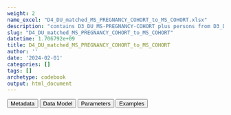 ```yaml
---
weight: 2
name_excel: "D4_DU_matched_MS_PREGNANCY_COHORT_to_MS_COHORT.xlsx"
description: "contains D3_DU_MS-PREGNANCY-COHORT plus persons from D3_DU_MS-COHORT, the latter matched 4-1 to the former, and being non-pregnant during the pregnancy period of the matched pregnancy"
slug: "D4_DU_matched_MS_PREGNANCY_COHORT_to_MS_COHORT"
datetime: 1.706792e+09
title: D4_DU_matched_MS_PREGNANCY_COHORT_to_MS_COHORT
author: ''
date: '2024-02-01'
categories: []
tags: []
archetype: codebook
output: html_document
---
```


<script src="/rmarkdown-libs/core-js/shim.min.js"></script>
<script src="/rmarkdown-libs/react/react.min.js"></script>
<script src="/rmarkdown-libs/react/react-dom.min.js"></script>
<script src="/rmarkdown-libs/reactwidget/react-tools.js"></script>
<script src="/rmarkdown-libs/htmlwidgets/htmlwidgets.js"></script>
<link href="/rmarkdown-libs/reactable/reactable.css" rel="stylesheet" />
<script src="/rmarkdown-libs/reactable-binding/reactable.js"></script>
<div class="tab">
<button class="tablinks" onclick="openCity(event, &#39;Metadata&#39;)" id="defaultOpen">Metadata</button>
<button class="tablinks" onclick="openCity(event, &#39;Data Model&#39;)">Data Model</button>
<button class="tablinks" onclick="openCity(event, &#39;Parameters&#39;)">Parameters</button>
<button class="tablinks" onclick="openCity(event, &#39;Examples&#39;)">Examples</button>
</div>
<div id="Metadata" class="tabcontent">
<div id="htmlwidget-1" class="reactable html-widget " style="width:auto;height:600px;"></div>
<script type="application/json" data-for="htmlwidget-1">{"x":{"tag":{"name":"Reactable","attribs":{"data":{"medatata_name":["Name of the dataset","Content of the dataset","Unit of observation","Dataset where the list of UoOs is fully listed and with 1 record per UoO","How many observations per UoO","NxUoO","Variables capturing the UoO","Primary key","Parameters",null,null,null,null,null,null,null,null,null,null,null],"metadata_content":["D4_DU_matched_MS-PREGNANCY-COHORT_to_MS-COHORT","contains D3_DU_MS-PREGNANCY-COHORT plus persons from D3_DU_MS-COHORT, the latter matched 4-1 to the former, and being non-pregnant during the pregnancy period of the matched pregnancy","A pregnancy in D3_DU_MS-PREGNANCY-COHORT","D3_DU_MS-PREGNANCY-COHORT","1 + as many as the matched non-MS pregnancies",">= 1 & <=5","MS_pregnancy_id","MS_pregnancy_id ord_match",null,null,null,null,null,null,null,null,null,null,null,null]},"columns":[{"id":"medatata_name","name":"medatata_name","type":"character"},{"id":"metadata_content","name":"metadata_content","type":"character"}],"sortable":false,"searchable":true,"pagination":false,"highlight":true,"bordered":true,"striped":true,"style":{"maxWidth":1800},"height":"600px","dataKey":"a4adff67462562658f82ae2dd34420af"},"children":[]},"class":"reactR_markup"},"evals":[],"jsHooks":[]}</script>
</div>
<div id="Data Model" class="tabcontent">
<div id="htmlwidget-2" class="reactable html-widget " style="width:auto;height:600px;"></div>
<script type="application/json" data-for="htmlwidget-2">{"x":{"tag":{"name":"Reactable","attribs":{"data":{"VarName":["MS_pregnancy_id","pregnancy_id","person_id","ord_match","is_pregnancy","cohort_entry_date","cohort_exit_date","date_MS","DU_pregnancy_study_entry_date","DU_pregnancy_study_exit_date","start_preg_period_pre_4_MS_pregnancy_id","end_preg_period_pre_4_MS_pregnancy_id","start_preg_period_pre_3_MS_pregnancy_id","end_preg_period_pre_3_MS_pregnancy_id","start_preg_period_pre_2_MS_pregnancy_id","end_preg_period_pre_2_MS_pregnancy_id","start_preg_period_pre_1_MS_pregnancy_id","end_preg_period_pre_1_MS_pregnancy_id","start_preg_period_during_1_MS_pregnancy_id","end_preg_period_during_1_MS_pregnancy_id"],"Description":["identifier of the MS pregnancy. it is the same for all the records matched to the same MS pregnancy","identifier of the MS pregnancy if ord_match == 0, and of the matched pregnancy if ord_match > 0",null,null,"binary variable identifying whether the record is about a true pregnancy or a matched equal pregnancy","entry in the SAP1 study of the person","exit from the SAP1 study","date when MS is diagnosed for the person","variable of MS_pregnancy_id in D3_DU_PREGNANCY-COHORT_variables","variable of MS_pregnancy_id in D3_DU_PREGNANCY-COHORT_variables","variable of MS_pregnancy_id in D3_DU_PREGNANCY-COHORT_variables","variable of MS_pregnancy_id in D3_DU_PREGNANCY-COHORT_variables","variable of MS_pregnancy_id in D3_DU_PREGNANCY-COHORT_variables","variable of MS_pregnancy_id in D3_DU_PREGNANCY-COHORT_variables","variable of MS_pregnancy_id in D3_DU_PREGNANCY-COHORT_variables","variable of MS_pregnancy_id in D3_DU_PREGNANCY-COHORT_variables","variable of MS_pregnancy_id in D3_DU_PREGNANCY-COHORT_variables","variable of MS_pregnancy_id in D3_DU_PREGNANCY-COHORT_variables","variable of MS_pregnancy_id in D3_DU_PREGNANCY-COHORT_variables","variable of MS_pregnancy_id in D3_DU_PREGNANCY-COHORT_variables"],"Format":[null,null,null,null,"binary","1 = first non-pregnant MS",null,null,"date","date","date","date","date","date","date","date","date","date","date","date"],"Vocabulary":[null,null,null,"0 = MS pregnancy\r\n1 = first non-pregnant MS\r\n...\r\n4 = fourth non-prgnant MS","0 = MS pregnancy\r\n1 = MS matched non pregnant",null,null,null,null,null,null,null,null,null,null,null,null,null,null,null],"Parameters":[null,null,null,null,null,null,null,null,null,null,null,null,null,null,null,null,null,null,null,null],"Notes and examples":[null,"if ord_match == 0, this is equal to MS_pregnancy_id",null,null,null,null,null,null,null,null,null,null,null,null,null,null,null,null,null,null],"Source tables and variables":[null,null,null,null,null,null,null,null,null,null,null,null,null,null,null,null,null,null,null,null],"Retrieved":[null,null,null,null,null,null,null,null,null,null,null,null,null,null,null,null,null,null,null,null],"Calculated":[null,null,null,null,null,null,null,null,null,null,null,null,null,null,null,null,null,null,null,null],"Algorithm_id":[null,null,null,null,null,null,null,null,null,null,null,null,null,null,null,null,null,null,null,null],"Rule":[null,null,null,null,null,null,null,null,null,null,null,null,null,null,null,null,null,null,null,null]},"columns":[{"id":"VarName","name":"VarName","type":"character"},{"id":"Description","name":"Description","type":"character"},{"id":"Format","name":"Format","type":"character"},{"id":"Vocabulary","name":"Vocabulary","type":"character"},{"id":"Parameters","name":"Parameters","type":"logical"},{"id":"Notes and examples","name":"Notes and examples","type":"character"},{"id":"Source tables and variables","name":"Source tables and variables","type":"logical"},{"id":"Retrieved","name":"Retrieved","type":"logical"},{"id":"Calculated","name":"Calculated","type":"logical"},{"id":"Algorithm_id","name":"Algorithm_id","type":"logical"},{"id":"Rule","name":"Rule","type":"logical"}],"sortable":false,"searchable":true,"pagination":false,"highlight":true,"bordered":true,"striped":true,"style":{"maxWidth":1800},"height":"600px","dataKey":"0064e215b0bfcf5ea809ef51004a1ad4"},"children":[]},"class":"reactR_markup"},"evals":[],"jsHooks":[]}</script>
</div>
<div id="Parameters" class="tabcontent">
<div id="htmlwidget-3" class="reactable html-widget " style="width:auto;height:600px;"></div>
<script type="application/json" data-for="htmlwidget-3">{"x":{"tag":{"name":"Reactable","attribs":{"data":{"parameter in the variable name":[null,null,null,null,null,null,null,null,null,null,null,null,null,null,null,null,null,null,null,null],"values":[null,null,null,null,null,null,null,null,null,null,null,null,null,null,null,null,null,null,null,null],"name of macro":[null,null,null,null,null,null,null,null,null,null,null,null,null,null,null,null,null,null,null,null]},"columns":[{"id":"parameter in the variable name","name":"parameter in the variable name","type":"logical"},{"id":"values","name":"values","type":"logical"},{"id":"name of macro","name":"name of macro","type":"logical"}],"sortable":false,"searchable":true,"pagination":false,"highlight":true,"bordered":true,"striped":true,"style":{"maxWidth":1800},"height":"600px","dataKey":"f545894952d01490ab535e7af1d88bc2"},"children":[]},"class":"reactR_markup"},"evals":[],"jsHooks":[]}</script>
</div>
<div id="Examples" class="tabcontent">
<div id="htmlwidget-4" class="reactable html-widget " style="width:auto;height:600px;"></div>
<script type="application/json" data-for="htmlwidget-4">{"x":{"tag":{"name":"Reactable","attribs":{"data":{"MS_pregnancy_id":["preg0001","preg0001","preg0001","preg0001","preg0001","preg0001","preg0099","preg0099","preg0099","preg0099","preg0099","preg0099","preg0555","preg0555","preg0555",null,null,null,null,null],"pregnancy_id":["preg0001","preg0005","preg0073","preg0134","preg0423","preg0097","preg0099","preg0178","preg0229","preg0180","preg0422","preg0123","preg0555","preg0084","preg0085",null,null,null,null,null],"ord_match":[0,1,2,3,4,5,0,1,2,3,4,5,0,1,2,"NA","NA","NA","NA","NA"],"person_id":["P0001","P0002","P0003","P0004","P0005","P0006","P0002","P0054","P0055","P0056","P0057","P0058","P0044","P0078","P0079",null,null,null,null,null]},"columns":[{"id":"MS_pregnancy_id","name":"MS_pregnancy_id","type":"character"},{"id":"pregnancy_id","name":"pregnancy_id","type":"character"},{"id":"ord_match","name":"ord_match","type":"numeric"},{"id":"person_id","name":"person_id","type":"character"}],"sortable":false,"searchable":true,"pagination":false,"highlight":true,"bordered":true,"striped":true,"style":{"maxWidth":1800},"height":"600px","dataKey":"d7153b1efa4744f259ffc31d40a146b3"},"children":[]},"class":"reactR_markup"},"evals":[],"jsHooks":[]}</script>
</div>
